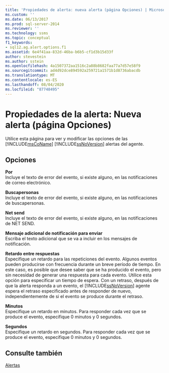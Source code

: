 ```yaml
---
title: 'Propiedades de alerta: nueva alerta (página Opciones) | Microsoft Docs'
ms.custom: ''
ms.date: 06/13/2017
ms.prod: sql-server-2014
ms.reviewer: ''
ms.technology: ssms
ms.topic: conceptual
f1_keywords:
- sql12.ag.alert.options.f1
ms.assetid: 6e4f41aa-832d-46ba-b6b5-cf1d3b15d33f
author: stevestein
ms.author: sstein
ms.openlocfilehash: 4a1507372aa1516c2a88b8682faa77a7d57e58f9
ms.sourcegitcommit: ad4d92dce894592a259721a1571b1d8736abacdb
ms.translationtype: MT
ms.contentlocale: es-ES
ms.lasthandoff: 08/04/2020
ms.locfileid: "87748495"
---
```

# <a name="alert-properties-new-alert-options-page"></a>Propiedades de la alerta: Nueva alerta (página Opciones)
  Utilice esta página para ver y modificar las opciones de las [!INCLUDE[msCoName](../../includes/msconame-md.md)] [!INCLUDE[ssNoVersion](../../includes/ssnoversion-md.md)] alertas del agente.  
  
## <a name="options"></a>Opciones  
 **Por**  
 Incluye el texto de error del evento, si existe alguno, en las notificaciones de correo electrónico.  
  
 **Buscapersonas**  
 Incluye el texto de error del evento, si existe alguno, en las notificaciones de buscapersonas.  
  
 **Net send**  
 Incluye el texto de error del evento, si existe alguno, en las notificaciones de NET SEND.  
  
 **Mensaje adicional de notificación para enviar**  
 Escriba el texto adicional que se va a incluir en los mensajes de notificación.  
  
 **Retardo entre respuestas**  
 Especifique un retardo para las repeticiones del evento. Algunos eventos pueden producirse con frecuencia durante un breve período de tiempo. En este caso, es posible que desee saber que se ha producido el evento, pero sin necesidad de generar una respuesta para cada evento. Utilice esta opción para especificar un tiempo de espera. Con un retraso, después de que la alerta responda a un evento, el [!INCLUDE[ssNoVersion](../../includes/ssnoversion-md.md)] agente espera el retraso especificado antes de responder de nuevo, independientemente de si el evento se produce durante el retraso.  
  
 **Minutos**  
 Especifique un retardo en minutos. Para responder cada vez que se produce el evento, especifique 0 minutos y 0 segundos.  
  
 **Segundos**  
 Especifique un retardo en segundos. Para responder cada vez que se produce el evento, especifique 0 minutos y 0 segundos.  
  
## <a name="see-also"></a>Consulte también  
 [Alertas](alerts.md)  
  
  
